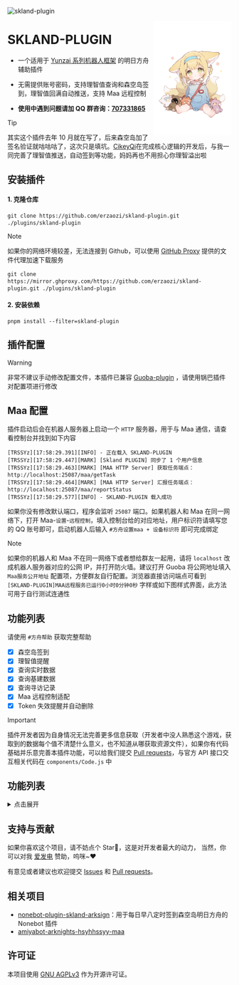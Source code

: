![skland-plugin](https://socialify.git.ci/erzaozi/skland-plugin/image?description=1&font=Raleway&forks=1&issues=1&language=1&name=1&owner=1&pattern=Circuit%20Board&pulls=1&stargazers=1&theme=Auto)

<img decoding="async" align=right src="resources/readme/girl.png" width="35%">

# SKLAND-PLUGIN

- 一个适用于 [Yunzai 系列机器人框架](https://github.com/yhArcadia/Yunzai-Bot-plugins-index) 的明日方舟辅助插件

- 无需提供账号密码，支持理智值查询和森空岛签到，理智值回满自动推送，支持 Maa 远程控制

- **使用中遇到问题请加 QQ 群咨询：[707331865](https://qm.qq.com/q/TXTIS9KhO2)**

> [!TIP]
> 其实这个插件去年 10 月就在写了，后来森空岛加了签名验证就咕咕咕了，这次只是填坑。[CikeyQi](https://github.com/CikeyQi)在完成核心逻辑的开发后，与我一同完善了理智值推送，自动签到等功能，妈妈再也不用担心你理智溢出啦

## 安装插件

#### 1. 克隆仓库

```
git clone https://github.com/erzaozi/skland-plugin.git ./plugins/skland-plugin
```

> [!NOTE]
> 如果你的网络环境较差，无法连接到 Github，可以使用 [GitHub Proxy](https://mirror.ghproxy.com/) 提供的文件代理加速下载服务
>
> ```
> git clone https://mirror.ghproxy.com/https://github.com/erzaozi/skland-plugin.git ./plugins/skland-plugin
> ```

#### 2. 安装依赖

```
pnpm install --filter=skland-plugin
```

## 插件配置

> [!WARNING]
> 非常不建议手动修改配置文件，本插件已兼容 [Guoba-plugin](https://github.com/guoba-yunzai/guoba-plugin) ，请使用锅巴插件对配置项进行修改

## Maa 配置

插件启动后会在机器人服务器上启动一个 `HTTP` 服务器，用于与 Maa 通信，请查看控制台并找到如下内容

```
[TRSSYz][17:58:29.391][INFO] - 正在载入 SKLAND-PLUGIN
[TRSSYz][17:58:29.447][MARK] [Skland PLUGIN] 同步了 1 个用户信息
[TRSSYz][17:58:29.463][MARK] [MAA HTTP Server] 获取任务端点：http://localhost:25087/maa/getTask
[TRSSYz][17:58:29.464][MARK] [MAA HTTP Server] 汇报任务端点：http://localhost:25087/maa/reportStatus
[TRSSYz][17:58:29.577][INFO] - SKLAND-PLUGIN 载入成功
```

如果你没有修改默认端口，程序会监听 `25087` 端口。如果机器人和 Maa 在同一网络下，打开 Maa-`设置`-`远程控制`，填入控制台给的对应地址，用户标识符请填写您的 QQ 账号即可，启动机器人后输入 `#方舟设置maa + 设备标识符` 即可完成绑定

> [!NOTE]
> 如果你的机器人和 Maa 不在同一网络下或者想给群友一起用，请将 `localhost` 改成机器人服务器对应的公网 IP，并打开防火墙。建议打开 Guoba 将公网地址填入 `Maa服务公开地址` 配置项，方便群友自行配置。浏览器直接访问端点可看到 `[SKLAND-PLUGIN]MAA远程服务已运行0小时0分钟0秒` 字样或如下图样式界面，此方法可用于自行测试连通性

## 功能列表

请使用 `#方舟帮助` 获取完整帮助

- [x] 森空岛签到
- [x] 理智值提醒
- [x] 查询实时数据
- [x] 查询基建数据
- [x] 查询寻访记录
- [x] Maa 远程控制适配
- [x] Token 失效提醒并自动删除

> [!IMPORTANT]
> 插件开发者因为自身情况无法完善更多信息获取（开发者中没人熟悉这个游戏，获取到的数据每个值不清楚什么意义，也不知道从哪获取资源文件），如果你有代码基础并乐意完善本插件功能，可以给我们提交 [Pull requests](https://github.com/erzaozi/skland-plugin/pulls)，与官方 API 接口交互相关代码在 `components/Code.js` 中

## 功能列表

<details><summary>点击展开</summary>

| 命令                   | 功能                          | 示例                                                                                             |
| ---------------------- | ----------------------------- | ------------------------------------------------------------------------------------------------ |
| #方舟绑定              | 绑定账户 Token                | ![renderings](https://cdn.jsdelivr.net/gh/erzaozi/skland-plugin/resources/readme/bind.png)       |
| #方舟解绑              | 解除绑定账户                  | ![renderings](https://cdn.jsdelivr.net/gh/erzaozi/skland-plugin/resources/readme/unbind.png)     |
| #方舟绑定帮助          | 绑定账户 Token 教程           | ![renderings](https://cdn.jsdelivr.net/gh/erzaozi/skland-plugin/resources/readme/bindhelp.png)   |
| #方舟信息              | 获取用户卡片                  | ![renderings](https://cdn.jsdelivr.net/gh/erzaozi/skland-plugin/resources/readme/info.png)       |
| #方舟基建              | 查询已绑定所有账户基建数据    | ![renderings](https://cdn.jsdelivr.net/gh/erzaozi/skland-plugin/resources/readme/build.png)      |
| #方舟签到              | 执行已绑定所有账户签到        | ![renderings](https://cdn.jsdelivr.net/gh/erzaozi/skland-plugin/resources/readme/signin.png)     |
| #方舟开启/关闭自动签到 | 每天四点自动执行所有账号签到  | ![renderings](https://cdn.jsdelivr.net/gh/erzaozi/skland-plugin/resources/readme/autosignin.png) |
| #方舟理智              | 查询已绑定所有账户实时数据    | ![renderings](https://cdn.jsdelivr.net/gh/erzaozi/skland-plugin/resources/readme/sanity.png)     |
| #方舟开启/关闭理智推送 | 理智值回满提醒                | ![renderings](https://cdn.jsdelivr.net/gh/erzaozi/skland-plugin/resources/readme/autosanity.png) |
| #maa 十连抽            | 远程控制 maa 抽卡（真实抽卡） | ![renderings](https://cdn.jsdelivr.net/gh/erzaozi/skland-plugin/resources/readme/card.png)       |
| #maa 立即截图          | 返回游戏当前截图              | ![renderings](https://cdn.jsdelivr.net/gh/erzaozi/skland-plugin/resources/readme/maa.png)        |

</details>

## 支持与贡献

如果你喜欢这个项目，请不妨点个 Star🌟，这是对开发者最大的动力， 当然，你可以对我 [爱发电](https://afdian.net/a/sumoqi) 赞助，呜咪~❤️

有意见或者建议也欢迎提交 [Issues](https://github.com/erzaozi/skland-plugin/issues) 和 [Pull requests](https://github.com/erzaozi/skland-plugin/pulls)。

## 相关项目

- [nonebot-plugin-skland-arksign](https://github.com/GuGuMur/nonebot-plugin-skland-arksign)：用于每日早八定时签到森空岛明日方舟的 Nonebot 插件
- [amiyabot-arknights-hsyhhssyy-maa](https://github.com/hsyhhssyy/amiyabot-arknights-hsyhhssyy-maa)

## 许可证

本项目使用 [GNU AGPLv3](https://choosealicense.com/licenses/agpl-3.0/) 作为开源许可证。
